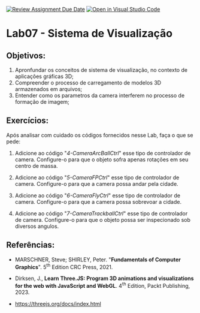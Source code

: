 [![Review Assignment Due Date](https://classroom.github.com/assets/deadline-readme-button-24ddc0f5d75046c5622901739e7c5dd533143b0c8e959d652212380cedb1ea36.svg)](https://classroom.github.com/a/5MLn_xzc)
[![Open in Visual Studio Code](https://classroom.github.com/assets/open-in-vscode-718a45dd9cf7e7f842a935f5ebbe5719a5e09af4491e668f4dbf3b35d5cca122.svg)](https://classroom.github.com/online_ide?assignment_repo_id=14870290&assignment_repo_type=AssignmentRepo)
# Lab07 - Sistema de Visualização

## Objetivos:

1. Apronfundar os conceitos de sistema de visualização, no contexto de aplicações gráficas 3D;
2. Compreender o processo de carregamento de modelos 3D armazenados em arquivos;
3. Entender como os parametros da camera interferem no processo de formação de imagem;

## Exercícios:

Após analisar com cuidado os códigos fornecidos nesse Lab, faça o que se pede:

1. Adicione ao código "*4-CameraArcBallCtrl*" esse tipo de controlador de camera. Configure-o para que o objeto sofra apenas rotações em seu centro de massa. 

2. Adicione ao código "*5-CameraFPCtrl*" esse tipo de controlador de camera. Configure-o para que a camera possa andar pela cidade.  

3. Adicione ao código "*6-CameraFlyCtrl*" esse tipo de controlador de camera. Configure-o para que a camera possa sobrevoar a cidade.  

4. Adicione ao código "*7-CameraTrackballCtrl*" esse tipo de controlador de camera. Configure-o para que o objeto possa ser inspecionado sob diversos angulos.  

## Referências:

- MARSCHNER, Steve; SHIRLEY, Peter. "**Fundamentals of Computer Graphics**". 5<sup>th</sup> Edition CRC Press, 2021.

- Dirksen, J., **Learn Three.JS: Program 3D animations and visualizations for the web with JavaScript and WebGL**. 4<sup>th</sup> Edition, Packt Publishing, 2023.

- https://threejs.org/docs/index.html

